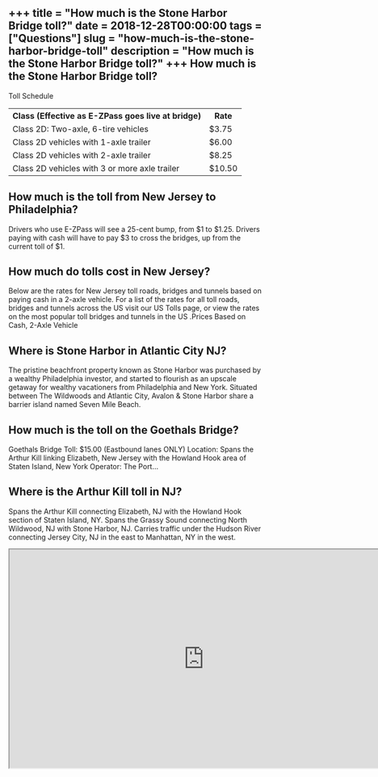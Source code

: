 +++
title = "How much is the Stone Harbor Bridge toll?"
date = 2018-12-28T00:00:00
tags = ["Questions"]
slug = "how-much-is-the-stone-harbor-bridge-toll"
description = "How much is the Stone Harbor Bridge toll?"
+++
How much is the Stone Harbor Bridge toll?
-----------------------------------------

Toll Schedule

<table><tr><th>Class (Effective as E-ZPass goes live at bridge)</th><th>Rate</th></tr><tr><td>Class 2D: Two-axle, 6-tire vehicles</td><td>$3.75</td></tr><tr><td>Class 2D vehicles with 1-axle trailer</td><td>$6.00</td></tr><tr><td>Class 2D vehicles with 2-axle trailer</td><td>$8.25</td></tr><tr><td>Class 2D vehicles with 3 or more axle trailer</td><td>$10.50</td></tr></table>

How much is the toll from New Jersey to Philadelphia?
-----------------------------------------------------

Drivers who use E-ZPass will see a 25-cent bump, from $1 to $1.25. Drivers paying with cash will have to pay $3 to cross the bridges, up from the current toll of $1.

How much do tolls cost in New Jersey?
-------------------------------------

Below are the rates for New Jersey toll roads, bridges and tunnels based on paying cash in a 2-axle vehicle. For a list of the rates for all toll roads, bridges and tunnels across the US visit our US Tolls page, or view the rates on the most popular toll bridges and tunnels in the US .Prices Based on Cash, 2-Axle Vehicle

Where is Stone Harbor in Atlantic City NJ?
------------------------------------------

The pristine beachfront property known as Stone Harbor was purchased by a wealthy Philadelphia investor, and started to flourish as an upscale getaway for wealthy vacationers from Philadelphia and New York. Situated between The Wildwoods and Atlantic City, Avalon &amp; Stone Harbor share a barrier island named Seven Mile Beach.

How much is the toll on the Goethals Bridge?
--------------------------------------------

Goethals Bridge Toll: $15.00 (Eastbound lanes ONLY) Location: Spans the Arthur Kill linking Elizabeth, New Jersey with the Howland Hook area of Staten Island, New York Operator: The Port…

Where is the Arthur Kill toll in NJ?
------------------------------------

Spans the Arthur Kill connecting Elizabeth, NJ with the Howland Hook section of Staten Island, NY. Spans the Grassy Sound connecting North Wildwood, NJ with Stone Harbor, NJ. Carries traffic under the Hudson River connecting Jersey City, NJ in the east to Manhattan, NY in the west.

<iframe allow="accelerometer; autoplay; clipboard-write; encrypted-media; gyroscope; picture-in-picture" allowfullscreen="" class="__youtube_prefs__  epyt-is-override  no-lazyload" data-no-lazy="1" data-origheight="433" data-origwidth="770" data-skipgform_ajax_framebjll="" height="433" id="_ytid_74465" loading="lazy" src="https://www.youtube.com/embed/SSnQdaNk4WY?enablejsapi=1&autoplay=0&cc_load_policy=0&cc_lang_pref=&iv_load_policy=1&loop=0&modestbranding=0&rel=1&fs=1&playsinline=0&autohide=2&theme=dark&color=red&controls=1&" title="YouTube player" width="770"></iframe>